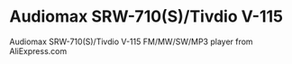 # Audiomax SRW-710(S)/Tivdio V-115
Audiomax SRW-710(S)/Tivdio V-115 FM/MW/SW/MP3 player from AliExpress.com

